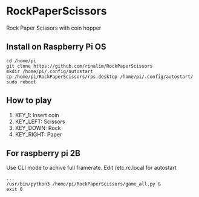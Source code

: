 # RockPaperScissors
Rock Paper Scissors with coin hopper

## Install on Raspberry Pi OS
```
cd /home/pi
git clone https://github.com/rinalim/RockPaperScissors
mkdir /home/pi/.config/autostart
cp /home/pi/RockPaperScissors/rps.desktop /home/pi/.config/autostart/
sudo reboot
```

## How to play
1. KEY_1: Insert coin
2. KEY_LEFT: Scissors
3. KEY_DOWN: Rock
4. KEY_RIGHT: Paper

## For raspberry pi 2B
Use CLI mode to achive full framerate.
Edit /etc.rc.local for autostart
```
...
/usr/bin/python3 /home/pi/RockPaperScissors/game_all.py &
exit 0
```
